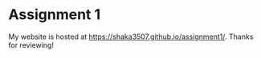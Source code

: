 # Assignment 1

My website is hosted at https://shaka3507.github.io/assignment1/. Thanks for reviewing!
